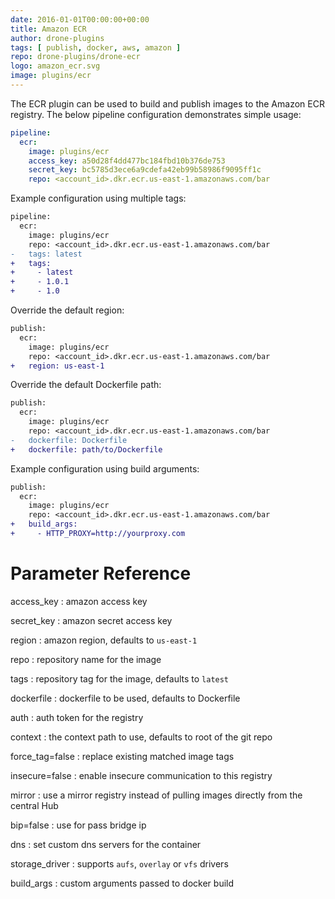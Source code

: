 ```yaml
---
date: 2016-01-01T00:00:00+00:00
title: Amazon ECR
author: drone-plugins
tags: [ publish, docker, aws, amazon ]
repo: drone-plugins/drone-ecr
logo: amazon_ecr.svg
image: plugins/ecr
---
```


The ECR plugin can be used to build and publish images to the Amazon ECR registry. The below pipeline configuration demonstrates simple usage:

```yaml
pipeline:
  ecr:
    image: plugins/ecr
    access_key: a50d28f4dd477bc184fbd10b376de753
    secret_key: bc5785d3ece6a9cdefa42eb99b58986f9095ff1c
    repo: <account_id>.dkr.ecr.us-east-1.amazonaws.com/bar
```

Example configuration using multiple tags:

```diff
pipeline:
  ecr:
    image: plugins/ecr
    repo: <account_id>.dkr.ecr.us-east-1.amazonaws.com/bar
-   tags: latest
+   tags:
+     - latest
+     - 1.0.1
+     - 1.0
```

Override the default region:

```diff
publish:
  ecr:
    image: plugins/ecr
    repo: <account_id>.dkr.ecr.us-east-1.amazonaws.com/bar
+   region: us-east-1
```

Override the default Dockerfile path:

```diff
publish:
  ecr:
    image: plugins/ecr
    repo: <account_id>.dkr.ecr.us-east-1.amazonaws.com/bar
-   dockerfile: Dockerfile
+   dockerfile: path/to/Dockerfile
```

Example configuration using build arguments:

```diff
publish:
  ecr:
    image: plugins/ecr
    repo: <account_id>.dkr.ecr.us-east-1.amazonaws.com/bar
+   build_args:
+     - HTTP_PROXY=http://yourproxy.com
```

# Parameter Reference

access_key
: amazon access key

secret_key
: amazon secret access key

region
: amazon region, defaults to `us-east-1`

repo
: repository name for the image

tags
: repository tag for the image, defaults to `latest`

dockerfile
: dockerfile to be used, defaults to Dockerfile

auth
: auth token for the registry

context
: the context path to use, defaults to root of the git repo

force_tag=false
: replace existing matched image tags

insecure=false
: enable insecure communication to this registry

mirror
: use a mirror registry instead of pulling images directly from the central Hub

bip=false
: use for pass bridge ip

dns
: set custom dns servers for the container

storage_driver
: supports `aufs`, `overlay` or `vfs` drivers

build_args
: custom arguments passed to docker build
